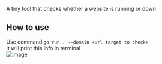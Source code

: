 A tiny tool that checks whether a website is running or down

How to use
---
Use command `go run . --domain <url target to check>`
<br>
It will print this info in terminal
<br>
![image](https://github.com/yunitjung/health_checker/assets/33485763/2719a178-2fde-4f4f-926f-7e59304f9cec)
